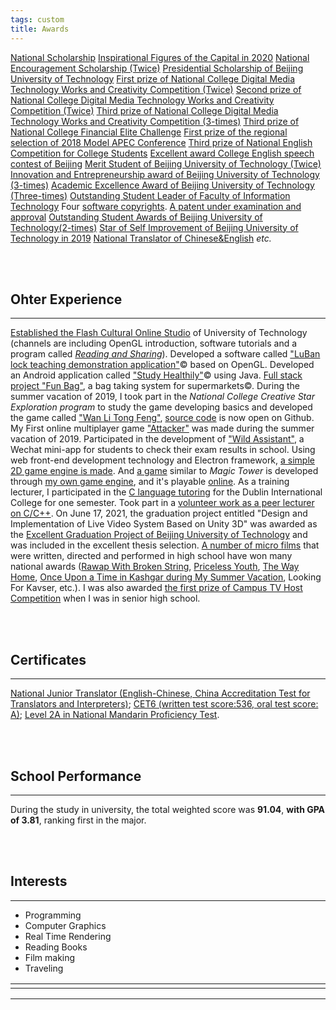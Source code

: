 ```yaml
---
tags: custom
title: Awards
---
```



[National Scholarship](https://raw.githubusercontent.com/Ezharjan/cv/built/assets/awards/国家奖学金获奖证书-min.jpg)
[Inspirational Figures of the Capital in 2020](https://raw.githubusercontent.com/Ezharjan/cv/built/assets/awards/首都校园励志人物-min.jpg)
[National Encouragement Scholarship (Twice)](https://raw.githubusercontent.com/Ezharjan/cv/built/assets/awards/2018-2019国家励志奖学金-min.jpg)
[Presidential Scholarship of Beijing University of Technology](https://raw.githubusercontent.com/Ezharjan/cv/built/assets/awards/校长奖学金扫描版-min.jpg) 
[First prize of National College Digital Media Technology Works and Creativity Competition (Twice)](https://raw.githubusercontent.com/Ezharjan/cv/built/assets/awards/全国大学生数字媒体科技作品大赛一等奖_艾孜尔江-min.jpg)
[Second prize of National College Digital Media Technology Works and Creativity Competition (Twice)](https://raw.githubusercontent.com/Ezharjan/cv/built/assets/awards/全国大学生数字媒体科技作品竞赛二等奖_艾孜尔江-min.jpg)
[Third prize of National College Digital Media Technology Works and Creativity Competition (3-times)](https://raw.githubusercontent.com/Ezharjan/cv/built/assets/awards/趣袋_第八届全国大学生数字媒体科技作品及创意竞赛全国总决赛三等奖-min.jpg)
[Third prize of National College Financial Elite Challenge](https://raw.githubusercontent.com/Ezharjan/cv/built/assets/awards/全国大学生金融精英挑战赛三等奖_艾孜尔江-min.jpg)
[First prize of the regional selection of 2018 Model APEC Conference](https://raw.githubusercontent.com/Ezharjan/cv/built/assets/awards/全国ModelApec大赛华北赛区一等奖_艾孜尔江-min.jpg)
[Third prize of National English Competition for College Students](https://raw.githubusercontent.com/Ezharjan/cv/built/assets/awards/全国大学生英语竞赛三等奖_艾孜尔江-min.jpg)
[Excellent award College English speech contest of Beijing](https://raw.githubusercontent.com/Ezharjan/cv/built/assets/awards/北京市英语演讲大赛优秀奖_艾孜尔江-min.jpg)
[Merit Student of Beijing University of Technology (Twice)](https://raw.githubusercontent.com/Ezharjan/cv/built/assets/awards/北京工业大学三好学生-min.jpg)
[Innovation and Entrepreneurship award of Beijing University of Technology (3-times)](https://raw.githubusercontent.com/Ezharjan/cv/built/assets/awards/北京工业大学创新创业奖-min.jpg)
[Academic Excellence Award of Beijing University of Technology (Three-times)](https://raw.githubusercontent.com/Ezharjan/cv/built/assets/awards/北京工业大学学习优秀奖-min.jpg)
[Outstanding Student Leader of Faculty of Information Technology](https://raw.githubusercontent.com/Ezharjan/cv/built/assets/awards/校广播台资讯频道负责人任职证明_艾孜尔江-min.jpg)
Four [software copyrights](https://raw.githubusercontent.com/Ezharjan/cv/built/assets/awards/自习宝-软著-荣誉证书-min.jpg).
[A patent under examination and approval](https://raw.githubusercontent.com/Ezharjan/cv/built/assets/awards/发明专利审批表-min.jpg)
[Outstanding Student Awards of Beijing University of Technology(2-times)](https://raw.githubusercontent.com/Ezharjan/cv/built/assets/awards/杰出学子雏鹰计划_艾孜尔江-min.jpg)
[Star of Self Improvement of Beijing University of Technology in 2019](https://raw.githubusercontent.com/Ezharjan/cv/built/assets/awards/自强之星获奖证书-min.jpg)
[National Translator of Chinese&English](https://raw.githubusercontent.com/Ezharjan/cv/built/assets/awards/国家三级笔译员_艾孜尔江-min.jpg)
_etc._

<br>
<br>



Ohter Experience
---
---

[Established the Flash Cultural Online Studio](https://space.bilibili.com/474084000) of University of Technology (channels are including OpenGL introduction, software tutorials and a program called _[Reading and Sharing](https://github.com/Ezharjan/WanLiTongFengScripts.git)_).
Developed a software called ["LuBan lock teaching demonstration application"]()© based on OpenGL.
Developed an Android application called ["Study Healthily"](https://github.com/Ezharjan/StudyWithMe.git)© using Java.
[Full stack project "Fun Bag"](), a bag taking system for supermarkets©.
During the summer vacation of 2019, I took part in the _National College Creative Star Exploration program_ to study the game developing basics and developed the game called ["Wan Li Tong Feng"](https://www.bilibili.com/video/BV11t411M7ak?share_source=copy_web), [source code](https://github.com/Ezharjan/WanLiTongFengScripts.git) is now open on Github.
My First online multiplayer game ["Attacker"](https://gitee.com/ezharjan/MyTeamGame) was made during the summer vacation of 2019.
Participated in the development of ["Wild Assistant"](), a Wechat mini-app for students to check their exam results in school.
Using web front-end development technology and Electron framework, [a simple 2D game engine is made](https://gitee.com/ezharjan/MyTeamGame).
And [a game]() similar to _Magic Tower_ is developed through [my own game engine](https://www.bilibili.com/video/BV16K411H753?share_source=copy_web), and it's playable [online](https://ezharjan.gitee.io/myteamgame).
As a training lecturer, I participated in the [C language tutoring](https://raw.githubusercontent.com/Ezharjan/cv/built/assets/awards/国际学院C语言辅导记录照片.jpg) for the Dublin International College for one semester.
Took part in a [volunteer work as a peer lecturer on C/C++](https://www.bilibili.com/video/BV1jE411D7S5/).
On June 17, 2021, the graduation project entitled "Design and Implementation of Live Video System Based on Unity 3D" was awarded as the [Excellent Graduation Project of Beijing University of Technology](https://gitee.com/ezharjan/live-receiver) and was included in the excellent thesis selection.
[A number of micro films](https://www.cnblogs.com/ezhar/p/14259440.html) that were written, directed and performed in high school have won many national awards ([Rawap With Broken String](https://v.qq.com/x/page/v07763zvo0a.html), [Priceless Youth](https://www.bilibili.com/video/BV1fE411o7z2?share_source=copy_web), [The Way Home](https://www.bilibili.com/video/BV1fE411o7z2?share_source=copy_web), [Once Upon a Time in Kashgar during My Summer Vacation](https://v.qq.com/x/page/u0772ucsspi.html), Looking For Kavser, etc.).
I was also awarded [the first prize of Campus TV Host Competition](https://raw.githubusercontent.com/Ezharjan/cv/built/assets/awards/《阳光心弦》证书.jpg) when I was in senior high school.


<br>
<br>


Certificates
---
---

[National Junior Translator (English-Chinese, China Accreditation Test for Translators and Interpreters)](https://raw.githubusercontent.com/Ezharjan/cv/built/assets/awards/国家三级笔译员_艾孜尔江-min.jpg); [CET6 (written test score:536, oral test score: A)](https://raw.githubusercontent.com/Ezharjan/cv/built/assets/awards/大学英语六级成绩证明_艾孜尔江-min.jpg); [Level 2A in National Mandarin Proficiency Test](https://raw.githubusercontent.com/Ezharjan/cv/built/assets/awards/普通话水平测试证书扫描版-min.jpg).

<br>
<br>


School Performance
---
---
During the study in university, the total weighted score was **91.04**, **with GPA of 3.81**, ranking first in the major.


<br>
<br>


Interests
---
---
* Programming
* Computer Graphics
* Real Time Rendering
* Reading Books
* Film making
* Traveling



<html>
    <table style="margin-left: auto; margin-right: auto;">
        <tr>
            <td  style="padding-right:300px;">
                <!--左侧内容-->
            </td>
            <td  style="padding-left:300px;">
                <!--右侧内容-->
            </td>
        </tr>
    </table>
</html>

---